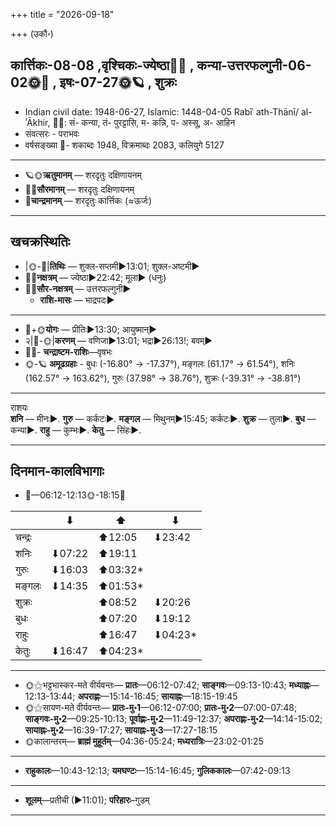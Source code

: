 +++
title = "2026-09-18"

+++
(उकौ॰)
## कार्त्तिकः-08-08  ,वृश्चिकः-ज्येष्ठा🌛🌌  ,  कन्या-उत्तरफल्गुनी-06-02🌞🌌  ,  इषः-07-27🌞🪐  , शुक्रः
- Indian civil date: 1948-06-27, Islamic: 1448-04-05 Rabīʿ ath-Thānī/ al-ʾĀkhir, 🌌🌞: सं- कन्या, तं- पुरट्टासि, म- कन्नि, प- अस्सू, अ- आहिन
- संवत्सरः - पराभवः
- वर्षसङ्ख्या 🌛- शकाब्दः 1948, विक्रमाब्दः 2083, कलियुगे 5127
___________________
- 🪐🌞**ऋतुमानम्** — शरदृतुः दक्षिणायनम्
- 🌌🌞**सौरमानम्** — शरदृतुः दक्षिणायनम्
- 🌛**चान्द्रमानम्** — शरदृतुः कार्त्तिकः (≈ऊर्जः)
___________________


## खचक्रस्थितिः
- |🌞-🌛|**तिथिः** — शुक्ल-सप्तमी►13:01; शुक्ल-अष्टमी►  
- 🌌🌛**नक्षत्रम्** — ज्येष्ठा►22:42; मूला► (धनुः)  
- 🌌🌞**सौर-नक्षत्रम्** — उत्तरफल्गुनी►  
  - **राशि-मासः** — भाद्रपदः► 
___________________
- 🌛+🌞**योगः** — प्रीतिः►13:30; आयुष्मान्►  
- २|🌛-🌞|**करणम्** — वणिजा►13:01; भद्रा►26:13!; बवम्►  
- 🌌🌛- **चन्द्राष्टम-राशिः**—वृषभः  
- 🌞-🪐 **अमूढग्रहाः** - बुधः (-16.80° → -17.37°), मङ्गलः (61.17° → 61.54°), शनिः (162.57° → 163.62°), गुरुः (37.98° → 38.76°), शुक्रः (-39.31° → -38.81°)
___________________
राशयः  
**शनि** — मीनः►. **गुरु** — कर्कटः►. **मङ्गल** — मिथुनम्►15:45; कर्कटः►. **शुक्र** — तुला►. **बुध** — कन्या►. **राहु** — कुम्भः►. **केतु** — सिंहः►. 
___________________


## दिनमान-कालविभागाः
- 🌅—06:12-12:13🌞-18:15🌇  

|      |⬇     |⬆     |⬇     |
|------|-----|-----|------|
|चन्द्रः|     |⬆12:05 |⬇23:42 |
|शनिः   |⬇07:22 |⬆19:11 |     |
|गुरुः  |⬇16:03 |⬆03:32*|     |
|मङ्गलः |⬇14:35 |⬆01:53*|     |
|शुक्रः |     |⬆08:52 |⬇20:26 |
|बुधः   |     |⬆07:20 |⬇19:12 |
|राहुः  |     |⬆16:47 |⬇04:23*|
|केतुः  |⬇16:47 |⬆04:23*|     |
___________________
- 🌞⚝भट्टभास्कर-मते वीर्यवन्तः— **प्रातः**—06:12-07:42; **साङ्गवः**—09:13-10:43; **मध्याह्नः**—12:13-13:44; **अपराह्णः**—15:14-16:45; **सायाह्नः**—18:15-19:45  
- 🌞⚝सायण-मते वीर्यवन्तः— **प्रातः-मु॰1**—06:12-07:00; **प्रातः-मु॰2**—07:00-07:48; **साङ्गवः-मु॰2**—09:25-10:13; **पूर्वाह्णः-मु॰2**—11:49-12:37; **अपराह्णः-मु॰2**—14:14-15:02; **सायाह्नः-मु॰2**—16:39-17:27; **सायाह्नः-मु॰3**—17:27-18:15  
- 🌞कालान्तरम्— **ब्राह्मं मुहूर्तम्**—04:36-05:24; **मध्यरात्रिः**—23:02-01:25  
___________________
- **राहुकालः**—10:43-12:13; **यमघण्टः**—15:14-16:45; **गुलिककालः**—07:42-09:13  
___________________
- **शूलम्**—प्रतीची (►11:01); **परिहारः**–गुडम्  
___________________
